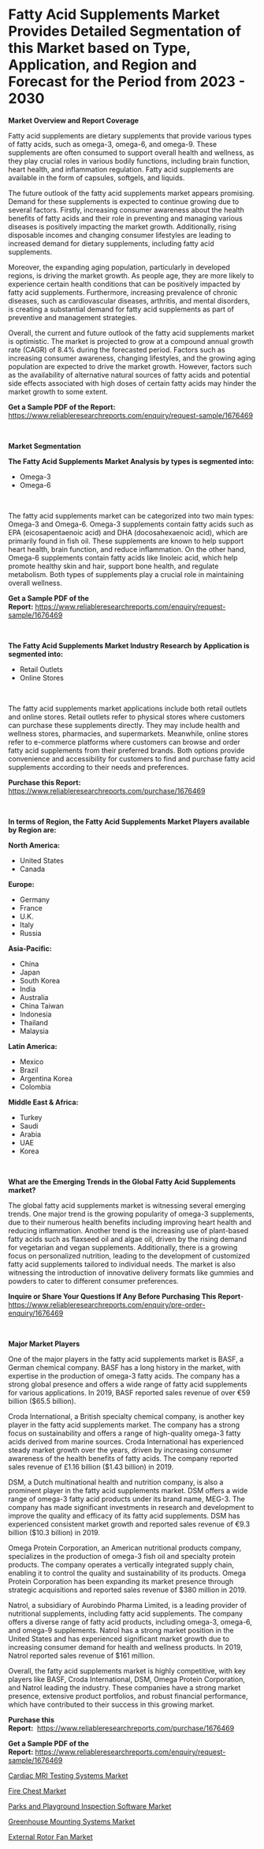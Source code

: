 <p><h1>Fatty Acid Supplements Market Provides Detailed Segmentation of this Market based on Type, Application, and Region and Forecast for the Period from 2023 - 2030</h1></p><p><strong>Market Overview and Report Coverage</strong></p>
<p><p>Fatty acid supplements are dietary supplements that provide various types of fatty acids, such as omega-3, omega-6, and omega-9. These supplements are often consumed to support overall health and wellness, as they play crucial roles in various bodily functions, including brain function, heart health, and inflammation regulation. Fatty acid supplements are available in the form of capsules, softgels, and liquids.</p><p>The future outlook of the fatty acid supplements market appears promising. Demand for these supplements is expected to continue growing due to several factors. Firstly, increasing consumer awareness about the health benefits of fatty acids and their role in preventing and managing various diseases is positively impacting the market growth. Additionally, rising disposable incomes and changing consumer lifestyles are leading to increased demand for dietary supplements, including fatty acid supplements.</p><p>Moreover, the expanding aging population, particularly in developed regions, is driving the market growth. As people age, they are more likely to experience certain health conditions that can be positively impacted by fatty acid supplements. Furthermore, increasing prevalence of chronic diseases, such as cardiovascular diseases, arthritis, and mental disorders, is creating a substantial demand for fatty acid supplements as part of preventive and management strategies.</p><p>Overall, the current and future outlook of the fatty acid supplements market is optimistic. The market is projected to grow at a compound annual growth rate (CAGR) of 8.4% during the forecasted period. Factors such as increasing consumer awareness, changing lifestyles, and the growing aging population are expected to drive the market growth. However, factors such as the availability of alternative natural sources of fatty acids and potential side effects associated with high doses of certain fatty acids may hinder the market growth to some extent.</p></p>
<p><strong>Get a Sample PDF of the Report:</strong> <a href="https://www.reliableresearchreports.com/enquiry/request-sample/1676469">https://www.reliableresearchreports.com/enquiry/request-sample/1676469</a></p>
<p>&nbsp;</p>
<p><strong>Market Segmentation</strong></p>
<p><strong>The Fatty Acid Supplements Market Analysis by types is segmented into:</strong></p>
<p><ul><li>Omega-3</li><li>Omega-6</li></ul></p>
<p>&nbsp;</p>
<p><p>The fatty acid supplements market can be categorized into two main types: Omega-3 and Omega-6. Omega-3 supplements contain fatty acids such as EPA (eicosapentaenoic acid) and DHA (docosahexaenoic acid), which are primarily found in fish oil. These supplements are known to help support heart health, brain function, and reduce inflammation. On the other hand, Omega-6 supplements contain fatty acids like linoleic acid, which help promote healthy skin and hair, support bone health, and regulate metabolism. Both types of supplements play a crucial role in maintaining overall wellness.</p></p>
<p><strong>Get a Sample PDF of the Report:</strong>&nbsp;<a href="https://www.reliableresearchreports.com/enquiry/request-sample/1676469">https://www.reliableresearchreports.com/enquiry/request-sample/1676469</a></p>
<p>&nbsp;</p>
<p><strong>The Fatty Acid Supplements Market Industry Research by Application is segmented into:</strong></p>
<p><ul><li>Retail Outlets</li><li>Online Stores</li></ul></p>
<p>&nbsp;</p>
<p><p>The fatty acid supplements market applications include both retail outlets and online stores. Retail outlets refer to physical stores where customers can purchase these supplements directly. They may include health and wellness stores, pharmacies, and supermarkets. Meanwhile, online stores refer to e-commerce platforms where customers can browse and order fatty acid supplements from their preferred brands. Both options provide convenience and accessibility for customers to find and purchase fatty acid supplements according to their needs and preferences.</p></p>
<p><strong>Purchase this Report:</strong>&nbsp; <a href="https://www.reliableresearchreports.com/purchase/1676469">https://www.reliableresearchreports.com/purchase/1676469</a></p>
<p>&nbsp;</p>
<p><strong>In terms of Region, the Fatty Acid Supplements Market Players available by Region are:</strong></p>
<p>
    <p> <strong> North America: </strong>
        <ul>
            <li>United States</li>
            <li>Canada</li>
        </ul>
        </p> 
    <p> <strong> Europe: </strong>
        <ul>
            <li>Germany</li>
            <li>France</li>
            <li>U.K.</li>
            <li>Italy</li>
            <li>Russia</li>
        </ul>
        </p> 
    <p> <strong> Asia-Pacific: </strong>
        <ul>
            <li>China</li>
            <li>Japan</li>
            <li>South Korea</li>
            <li>India</li>
            <li>Australia</li>
            <li>China Taiwan</li>
            <li>Indonesia</li>
            <li>Thailand</li>
            <li>Malaysia</li>
        </ul>
        </p> 
    <p> <strong> Latin America: </strong>
        <ul>
            <li>Mexico</li>
            <li>Brazil</li>
            <li>Argentina Korea</li>
            <li>Colombia</li>
        </ul>
        </p> 
    <p> <strong> Middle East & Africa: </strong>
        <ul>
            <li>Turkey</li>
            <li>Saudi</li>
            <li>Arabia</li>
            <li>UAE</li>
            <li>Korea</li>
        </ul>
    </p>
    </p>
<p>&nbsp;</p>
<p><strong>What are the Emerging Trends in the Global Fatty Acid Supplements market?</strong></p>
<p><p>The global fatty acid supplements market is witnessing several emerging trends. One major trend is the growing popularity of omega-3 supplements, due to their numerous health benefits including improving heart health and reducing inflammation. Another trend is the increasing use of plant-based fatty acids such as flaxseed oil and algae oil, driven by the rising demand for vegetarian and vegan supplements. Additionally, there is a growing focus on personalized nutrition, leading to the development of customized fatty acid supplements tailored to individual needs. The market is also witnessing the introduction of innovative delivery formats like gummies and powders to cater to different consumer preferences.</p></p>
<p><strong>Inquire or Share Your Questions If Any Before Purchasing This Report</strong>- <a href="https://www.reliableresearchreports.com/enquiry/pre-order-enquiry/1676469">https://www.reliableresearchreports.com/enquiry/pre-order-enquiry/1676469</a></p>
<p>&nbsp;</p>
<p><strong>Major Market Players</strong></p>
<p><p>One of the major players in the fatty acid supplements market is BASF, a German chemical company. BASF has a long history in the market, with expertise in the production of omega-3 fatty acids. The company has a strong global presence and offers a wide range of fatty acid supplements for various applications. In 2019, BASF reported sales revenue of over €59 billion ($65.5 billion).</p><p>Croda International, a British specialty chemical company, is another key player in the fatty acid supplements market. The company has a strong focus on sustainability and offers a range of high-quality omega-3 fatty acids derived from marine sources. Croda International has experienced steady market growth over the years, driven by increasing consumer awareness of the health benefits of fatty acids. The company reported sales revenue of £1.16 billion ($1.43 billion) in 2019.</p><p>DSM, a Dutch multinational health and nutrition company, is also a prominent player in the fatty acid supplements market. DSM offers a wide range of omega-3 fatty acid products under its brand name, MEG-3. The company has made significant investments in research and development to improve the quality and efficacy of its fatty acid supplements. DSM has experienced consistent market growth and reported sales revenue of €9.3 billion ($10.3 billion) in 2019.</p><p>Omega Protein Corporation, an American nutritional products company, specializes in the production of omega-3 fish oil and specialty protein products. The company operates a vertically integrated supply chain, enabling it to control the quality and sustainability of its products. Omega Protein Corporation has been expanding its market presence through strategic acquisitions and reported sales revenue of $380 million in 2019.</p><p>Natrol, a subsidiary of Aurobindo Pharma Limited, is a leading provider of nutritional supplements, including fatty acid supplements. The company offers a diverse range of fatty acid products, including omega-3, omega-6, and omega-9 supplements. Natrol has a strong market position in the United States and has experienced significant market growth due to increasing consumer demand for health and wellness products. In 2019, Natrol reported sales revenue of $161 million.</p><p>Overall, the fatty acid supplements market is highly competitive, with key players like BASF, Croda International, DSM, Omega Protein Corporation, and Natrol leading the industry. These companies have a strong market presence, extensive product portfolios, and robust financial performance, which have contributed to their success in this growing market.</p></p>
<p><strong>Purchase this Report:</strong>&nbsp;&nbsp;<a href="https://www.reliableresearchreports.com/purchase/1676469">https://www.reliableresearchreports.com/purchase/1676469</a></p>
<p></p>
<p><strong>Get a Sample PDF of the Report:</strong>&nbsp;<a href="https://www.reliableresearchreports.com/enquiry/request-sample/1676469">https://www.reliableresearchreports.com/enquiry/request-sample/1676469</a></p>
<p><p><a href="https://www.linkedin.com/pulse/cardiac-mri-testing-systems-market-insights-players-forecast/">Cardiac MRI Testing Systems Market</a></p><p><a href="https://medium.com/@grayceyundt1913/fire-chest-market-size-growth-forecast-2023-2030-1cfef15378bf">Fire Chest Market</a></p><p><a href="https://github.com/merzlyukov93/Market-Research-Report-List-1/blob/main/parks-and-playground-inspection-software-market.md">Parks and Playground Inspection Software Market</a></p><p><a href="https://www.linkedin.com/pulse/greenhouse-mounting-systems-market-size-2023-2030-global/">Greenhouse Mounting Systems Market</a></p><p><a href="https://medium.com/@inner.zone.room/external-rotor-fan-market-size-growth-forecast-2023-2030-70f2eb97cc5e">External Rotor Fan Market</a></p></p>